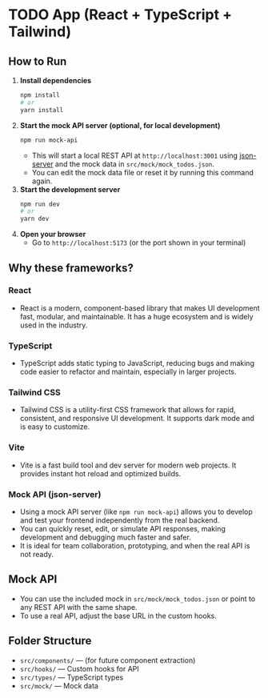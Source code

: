 # TODO App (React + TypeScript + Tailwind)

## How to Run

1. **Install dependencies**
   ```sh
   npm install
   # or
   yarn install
   ```
2. **Start the mock API server (optional, for local development)**
   ```sh
   npm run mock-api
   ```
   - This will start a local REST API at `http://localhost:3001` using [json-server](https://github.com/typicode/json-server) and the mock data in `src/mock/mock_todos.json`.
   - You can edit the mock data file or reset it by running this command again.
3. **Start the development server**
   ```sh
   npm run dev
   # or
   yarn dev
   ```
4. **Open your browser**
   - Go to `http://localhost:5173` (or the port shown in your terminal)

## Why these frameworks?

### React

- React is a modern, component-based library that makes UI development fast, modular, and maintainable. It has a huge ecosystem and is widely used in the industry.

### TypeScript

- TypeScript adds static typing to JavaScript, reducing bugs and making code easier to refactor and maintain, especially in larger projects.

### Tailwind CSS

- Tailwind CSS is a utility-first CSS framework that allows for rapid, consistent, and responsive UI development. It supports dark mode and is easy to customize.

### Vite

- Vite is a fast build tool and dev server for modern web projects. It provides instant hot reload and optimized builds.

### Mock API (json-server)

- Using a mock API server (like `npm run mock-api`) allows you to develop and test your frontend independently from the real backend.
- You can quickly reset, edit, or simulate API responses, making development and debugging much faster and safer.
- It is ideal for team collaboration, prototyping, and when the real API is not ready.

## Mock API

- You can use the included mock in `src/mock/mock_todos.json` or point to any REST API with the same shape.
- To use a real API, adjust the base URL in the custom hooks.

## Folder Structure

- `src/components/` — (for future component extraction)
- `src/hooks/` — Custom hooks for API
- `src/types/` — TypeScript types
- `src/mock/` — Mock data
